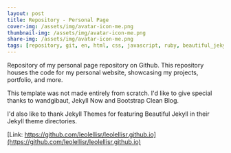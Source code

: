 ```yaml
---
layout: post
title: Repository - Personal Page
cover-img: /assets/img/avatar-icon-me.png
thumbnail-img: /assets/img/avatar-icon-me.png
share-img: /assets/img/avatar-icon-me.png
tags: [repository, git, en, html, css, javascript, ruby, beautiful_jekyll]
---
```


Repository of my personal page repository on Github. This repository houses the code for my personal website, showcasing my projects, portfolio, and more.


This template was not made entirely from scratch. I'd like to give special thanks to wandgibaut, Jekyll Now and Bootstrap Clean Blog.

I'd also like to thank Jekyll Themes for featuring Beautiful Jekyll in their Jekyll theme directories.

[Link: https://github.com/leolellisr/leolellisr.github.io](https://github.com/leolellisr/leolellisr.github.io)
